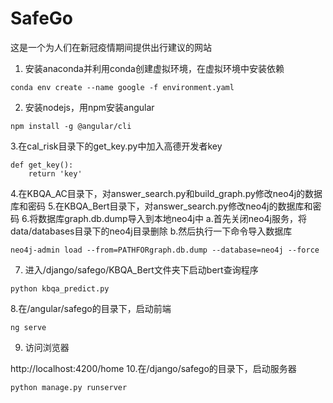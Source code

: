 # SafeGo

这是一个为人们在新冠疫情期间提供出行建议的网站

1. 安装anaconda并利用conda创建虚拟环境，在虚拟环境中安装依赖
```
conda env create --name google -f environment.yaml
```
2. 安装nodejs，用npm安装angular
```
npm install -g @angular/cli
```
3.在cal_risk目录下的get_key.py中加入高德开发者key
```
def get_key():
    return 'key'
```
4.在KBQA_AC目录下，对answer_search.py和build_graph.py修改neo4j的数据库和密码
5.在KBQA_Bert目录下，对answer_search.py修改neo4j的数据库和密码
6.将数据库graph.db.dump导入到本地neo4j中
a.首先关闭neo4j服务，将data/databases目录下的neo4j目录删除
b.然后执行一下命令导入数据库
```
neo4j-admin load --from=PATHFORgraph.db.dump --database=neo4j --force
```
7. 进入/django/safego/KBQA_Bert文件夹下启动bert查询程序
```
python kbqa_predict.py
```
8.在/angular/safego的目录下，启动前端
 ```
ng serve
```
9. 访问浏览器

http://localhost:4200/home
10.在/django/safego的目录下，启动服务器
```
python manage.py runserver
```